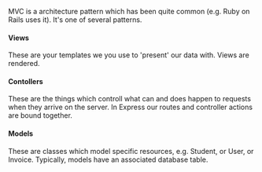 MVC is a architecture pattern which has been quite common (e.g. Ruby on Rails uses it).
It's one of several patterns.

#### Views

These are your templates we you use to 'present' our data with.
Views are rendered.


#### Contollers

These are the things which controll what can and does happen to requests when they arrive on the server.
In Express our routes and controller actions are bound together.


#### Models

These are classes which model specific resources, e.g. Student, or User, or Invoice.
Typically, models have an associated database table.